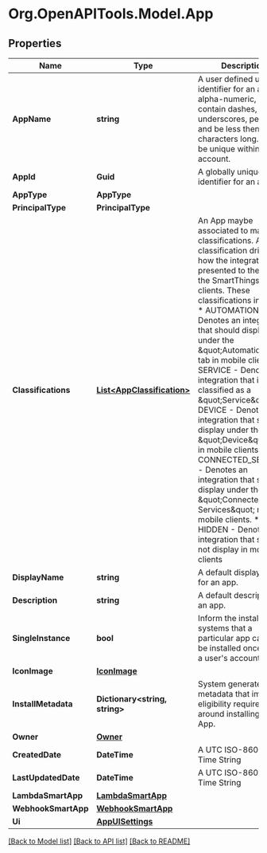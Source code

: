 # Org.OpenAPITools.Model.App
## Properties

Name | Type | Description | Notes
------------ | ------------- | ------------- | -------------
**AppName** | **string** | A user defined unique identifier for an app.  It is alpha-numeric, may contain dashes, underscores, periods, and be less then 250 characters long.  It must be unique within your account.  | [optional] 
**AppId** | **Guid** | A globally unique identifier for an app. | [optional] 
**AppType** | **AppType** |  | [optional] 
**PrincipalType** | **PrincipalType** |  | [optional] 
**Classifications** | [**List&lt;AppClassification&gt;**](AppClassification.md) | An App maybe associated to many classifications.  A classification drives how the integration is presented to the user in the SmartThings mobile clients.  These classifications include: * AUTOMATION - Denotes an integration that should display under the \&quot;Automation\&quot; tab in mobile clients. * SERVICE - Denotes an integration that is classified as a \&quot;Service\&quot;. * DEVICE - Denotes an integration that should display under the \&quot;Device\&quot; tab in mobile clients. * CONNECTED_SERVICE - Denotes an integration that should display under the \&quot;Connected Services\&quot; menu in mobile clients. * HIDDEN - Denotes an integration that should not display in mobile clients  | [optional] 
**DisplayName** | **string** | A default display name for an app.  | [optional] 
**Description** | **string** | A default description for an app.  | [optional] 
**SingleInstance** | **bool** | Inform the installation systems that a particular app can only be installed once within a user&#39;s account.  | [optional] [default to false]
**IconImage** | [**IconImage**](IconImage.md) |  | [optional] 
**InstallMetadata** | **Dictionary&lt;string, string&gt;** | System generated metadata that impacts eligibility requirements around installing an App. | [optional] 
**Owner** | [**Owner**](Owner.md) |  | [optional] 
**CreatedDate** | **DateTime** | A UTC ISO-8601 Date-Time String | [optional] 
**LastUpdatedDate** | **DateTime** | A UTC ISO-8601 Date-Time String | [optional] 
**LambdaSmartApp** | [**LambdaSmartApp**](LambdaSmartApp.md) |  | [optional] 
**WebhookSmartApp** | [**WebhookSmartApp**](WebhookSmartApp.md) |  | [optional] 
**Ui** | [**AppUISettings**](AppUISettings.md) |  | [optional] 

[[Back to Model list]](../README.md#documentation-for-models) [[Back to API list]](../README.md#documentation-for-api-endpoints) [[Back to README]](../README.md)

